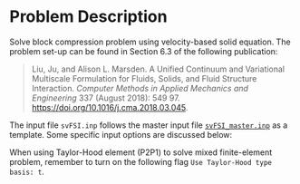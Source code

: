 
# **Problem Description**

Solve block compression problem using velocity-based solid equation. The problem set-up can be found in Section 6.3 of the following publication:

> Liu, Ju, and Alison L. Marsden.  A Unified Continuum and Variational Multiscale Formulation for Fluids, Solids, and Fluid Structure Interaction.  *Computer Methods in Applied Mechanics and Engineering* 337 (August 2018): 549 97. https://doi.org/10.1016/j.cma.2018.03.045.

The input file `svFSI.inp` follows the master input file [`svFSI_master.inp`](./svFSI_master.inp) as a template. Some specific input options are discussed below:

When using Taylor-Hood element (P2P1) to solve mixed finite-element problem, remember to turn on the following flag `Use Taylor-Hood type basis: t`.
